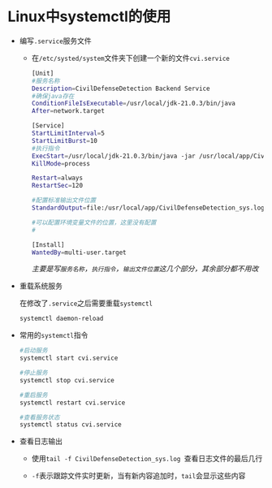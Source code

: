 # Linux中systemctl的使用

- 编写`.service`服务文件

  - 在`/etc/systed/system`文件夹下创建一个新的文件`cvi.service`

    ```bash
    [Unit]
    #服务名称
    Description=CivilDefenseDetection Backend Service
    #确保java存在
    ConditionFileIsExecutable=/usr/local/jdk-21.0.3/bin/java
    After=network.target
    
    [Service]
    StartLimitInterval=5
    StartLimitBurst=10
    #执行指令
    ExecStart=/usr/local/jdk-21.0.3/bin/java -jar /usr/local/app/CivilDefenseDetection-0.0.1-SNAPSHOT.jar
    KillMode=process
    
    Restart=always
    RestartSec=120
    
    #配置标准输出文件位置
    StandardOutput=file:/usr/local/app/CivilDefenseDetection_sys.log
    
    #可以配置环境变量文件的位置，这里没有配置
    #
    
    [Install]
    WantedBy=multi-user.target
    ```

    *主要是写`服务名称`，`执行指令`，`输出文件位置`这几个部分，其余部分都不用改*

- 重载系统服务

  在修改了`.service`之后需要重载`systemctl`

  ```bash
  systemctl daemon-reload
  ```

  

- 常用的`systemctl`指令

  ```bash
  #启动服务
  systemctl start cvi.service
  
  #停止服务
  systemctl stop cvi.service
  
  #重启服务
  systemctl restart cvi.service
  
  #查看服务状态
  systemctl status cvi.service
  ```



- 查看日志输出

  - 使用`tail -f CivilDefenseDetection_sys.log `查看日志文件的最后几行

  - `-f`表示跟踪文件实时更新，当有新内容追加时，`tail`会显示这些内容

